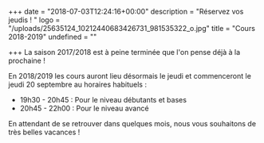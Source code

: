 +++
date = "2018-07-03T12:24:16+00:00"
description = "Réservez vos jeudis ! "
logo = "/uploads/25635124_10212440683426731_981535322_o.jpg"
title = "Cours 2018-2019"
undefined = ""

+++
La saison 2017/2018 est à peine terminée que l'on pense déjà à la prochaine !

En 2018/2019 les cours auront lieu désormais le jeudi et commenceront le jeudi 20 septembre au horaires habituels : 

* 19h30 - 20h45 : Pour le niveau débutants et bases
* 20h45 - 22h00 : Pour le niveau avancé

En attendant de se retrouver dans quelques mois, nous vous souhaitons de très belles vacances !
